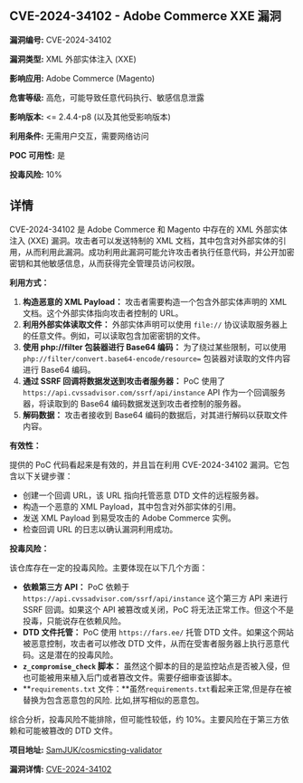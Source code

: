 ## CVE-2024-34102 - Adobe Commerce XXE 漏洞

**漏洞编号:** CVE-2024-34102

**漏洞类型:** XML 外部实体注入 (XXE)

**影响应用:** Adobe Commerce (Magento)

**危害等级:** 高危，可能导致任意代码执行、敏感信息泄露

**影响版本:** <= 2.4.4-p8 (以及其他受影响版本)

**利用条件:** 无需用户交互，需要网络访问

**POC 可用性:** 是

**投毒风险:** 10%

## 详情

CVE-2024-34102 是 Adobe Commerce 和 Magento 中存在的 XML 外部实体注入 (XXE) 漏洞。攻击者可以发送特制的 XML 文档，其中包含对外部实体的引用，从而利用此漏洞。成功利用此漏洞可能允许攻击者执行任意代码，并公开加密密钥和其他敏感信息，从而获得完全管理员访问权限。

**利用方式：**

1.  **构造恶意的 XML Payload：** 攻击者需要构造一个包含外部实体声明的 XML 文档。这个外部实体指向攻击者控制的 URL。
2.  **利用外部实体读取文件：** 外部实体声明可以使用 `file://` 协议读取服务器上的任意文件。例如，可以读取包含加密密钥的文件。
3.  **使用 php://filter 包装器进行 Base64 编码：** 为了绕过某些限制，可以使用 `php://filter/convert.base64-encode/resource=` 包装器对读取的文件内容进行 Base64 编码。
4.  **通过 SSRF 回调将数据发送到攻击者服务器：** PoC 使用了 `https://api.cvssadvisor.com/ssrf/api/instance` API 作为一个回调服务器，将读取到的 Base64 编码数据发送到攻击者控制的服务器。
5.  **解码数据：** 攻击者接收到 Base64 编码的数据后，对其进行解码以获取文件内容。

**有效性：**

提供的 PoC 代码看起来是有效的，并且旨在利用 CVE-2024-34102 漏洞。它包含以下关键步骤：

*   创建一个回调 URL，该 URL 指向托管恶意 DTD 文件的远程服务器。
*   构造一个恶意的 XML Payload，其中包含对外部实体的引用。
*   发送 XML Payload 到易受攻击的 Adobe Commerce 实例。
*   检查回调 URL 的日志以确认漏洞利用成功。

**投毒风险：**

该仓库存在一定的投毒风险。主要体现在以下几个方面：

*   **依赖第三方 API：** PoC 依赖于 `https://api.cvssadvisor.com/ssrf/api/instance` 这个第三方 API 来进行 SSRF 回调。如果这个 API 被篡改或关闭，PoC 将无法正常工作。但这个不是投毒，只能说存在依赖风险。
*   **DTD 文件托管：** PoC 使用 `https://fars.ee/` 托管 DTD 文件。如果这个网站被恶意控制，攻击者可以修改 DTD 文件，从而在受害者服务器上执行恶意代码。这是潜在的投毒风险。
*   **`z_compromise_check` 脚本：** 虽然这个脚本的目的是监控站点是否被入侵，但也可能被用来植入后门或者篡改文件。需要仔细审查该脚本。
*   **`requirements.txt` 文件：**虽然`requirements.txt`看起来正常,但是存在被替换为包含恶意包的风险. 比如,拼写相似的恶意包。

综合分析，投毒风险不能排除，但可能性较低，约 10%。主要风险在于第三方依赖和可能被篡改的 DTD 文件。

**项目地址:** [SamJUK/cosmicsting-validator](https://github.com/SamJUK/cosmicsting-validator)

**漏洞详情:** [CVE-2024-34102](https://nvd.nist.gov/vuln/detail/CVE-2024-34102)